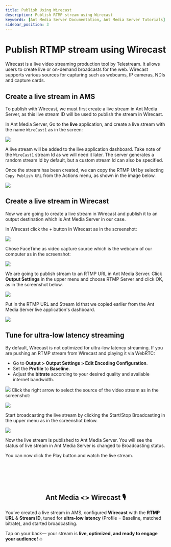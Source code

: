 ```yaml
---
title: Publish Using Wirecast 
description: Publish RTMP stream using Wirecast
keywords: [Ant Media Server Documentation, Ant Media Server Tutorials]
sidebar_position: 3
---
```


# Publish RTMP stream using Wirecast

Wirecast is a live video streaming production tool by Telestream. It allows users to create live or on-demand broadcasts for the web. Wirecast supports various sources for capturing such as webcams, IP cameras, NDIs and capture cards. 

## Create a live stream in AMS

To publish with Wirecast, we must first create a live stream in Ant Media Server, as this live stream ID will be used to publish the stream in Wirecast.

In Ant Media Server, Go to the **live** application, and create a live stream with the name ```WireCast1``` as in the screen:

![](@site/static/img/publish-live-stream/wirecast/Wirecast-dashboard.png)

A live stream will be added to the live application dashboard. Take note of the ```WireCast1``` stream Id as we will need it later. The server generates a random stream Id by default, but a custom stream Id can also be specified.

Once the stream has been created, we can copy the RTMP Url by selecting ```Copy Publish URL``` from the Actions menu, as shown in the image below.

![](@site/static/img/publish-live-stream/wirecast/Publish-Url.png)

## Create a live stream in Wirecast

Now we are going to create a live stream in Wirecast and publish it to an output destination which is Ant Media Server in our case.

In Wirecast click the + button in Wirecast as in the screenshot:

![](@site/static/img/image4.png)

Chose FaceTime as video capture source which is the webcam of our computer as in the screenshot:

![](@site/static/img/image7.png)

We are going to publish stream to an RTMP URL in Ant Media Server. Click **Output Settings** in the upper menu and choose RTMP Server and click OK, as in the screenshot below.

![](@site/static/img/image8.png)

Put in the RTMP URL and Stream Id that we copied earlier from the Ant Media Server live application's dashboard.

![](@site/static/img/image1.png)

## Tune for ultra-low latency streaming

By default, Wirecast is not optimized for ultra-low latency streaming. If you are pushing an RTMP stream from Wirecast and playing it via WebRTC:  

- Go to **Output > Output Settings > Edit Encoding Configuration**.  
- Set the **Profile** to **Baseline**.  
- Adjust the **bitrate** according to your desired quality and available internet bandwidth.  

![](@site/static/img/wirecast-encoding-settings.png) Click the right arrow to select the source of the video stream as in the screenshot:

![](@site/static/img/image11.png)

Start broadcasting the live stream by clicking the Start/Stop Broadcasting in the upper menu as in the screenshot below.

![](@site/static/img/image2.png)

Now the live stream is published to Ant Media Server. You will see the status of live stream in Ant Media Server is changed to Broadcasting status.

You can now click the Play button and watch the live stream.

<br /><br />
---

<div align="center">
<h2> Ant Media <> Wirecast 🎙️ </h2>
</div>

You’ve created a live stream in AMS, configured **Wirecast** with the **RTMP URL** & **Stream ID**, tuned for **ultra-low latency** (Profile = Baseline, matched bitrate), and started broadcasting.  

Tap on your back— your stream is **live, optimized, and ready to engage your audience!** 🔥

